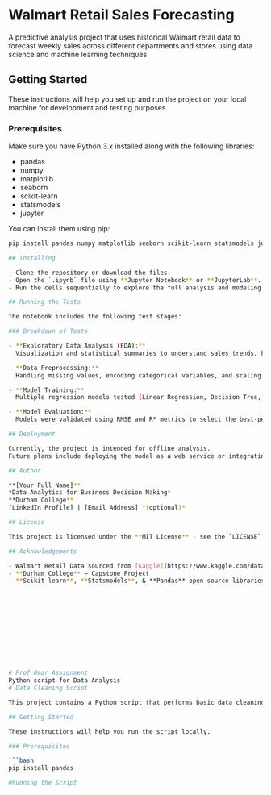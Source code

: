 # Walmart Retail Sales Forecasting

A predictive analysis project that uses historical Walmart retail data to forecast weekly sales across different departments and stores using data science and machine learning techniques.

## Getting Started

These instructions will help you set up and run the project on your local machine for development and testing purposes.

### Prerequisites

Make sure you have Python 3.x installed along with the following libraries:

- pandas
- numpy
- matplotlib
- seaborn
- scikit-learn
- statsmodels
- jupyter

You can install them using pip:

```bash
pip install pandas numpy matplotlib seaborn scikit-learn statsmodels jupyter

## Installing

- Clone the repository or download the files.
- Open the `.ipynb` file using **Jupyter Notebook** or **JupyterLab**.
- Run the cells sequentially to explore the full analysis and modeling pipeline.

## Running the Tests

The notebook includes the following test stages:

### Breakdown of Tests

- **Exploratory Data Analysis (EDA):**  
  Visualization and statistical summaries to understand sales trends, holidays impact, and correlation between features.

- **Data Preprocessing:**  
  Handling missing values, encoding categorical variables, and scaling features.

- **Model Training:**  
  Multiple regression models tested (Linear Regression, Decision Tree, Random Forest) to evaluate their accuracy.

- **Model Evaluation:**  
  Models were validated using RMSE and R² metrics to select the best-performing algorithm.

## Deployment

Currently, the project is intended for offline analysis.  
Future plans include deploying the model as a web service or integrating it into a business intelligence dashboard (e.g., **Power BI** or **Streamlit**).

## Author

**[Your Full Name]**  
*Data Analytics for Business Decision Making*  
**Durham College**  
[LinkedIn Profile] | [Email Address] *(optional)*

## License

This project is licensed under the **MIT License** - see the `LICENSE` file for details.

## Acknowledgements

- Walmart Retail Data sourced from [Kaggle](https://www.kaggle.com/datasets/sudalairajkumar/walmart-sales-forecasting)  
- **Durham College** – Capstone Project  
- **Scikit-learn**, **Statsmodels**, & **Pandas** open-source libraries












# Prof_Omar_Assignment
Python script for Data Analysis
# Data Cleaning Script

This project contains a Python script that performs basic data cleaning operations such as handling missing values, renaming columns, and exporting the cleaned dataset to a CSV file. It was developed as part of a Durham College data analytics lab.

## Getting Started

These instructions will help you run the script locally.

### Prerequisites

```bash
pip install pandas

#Running the Script 
